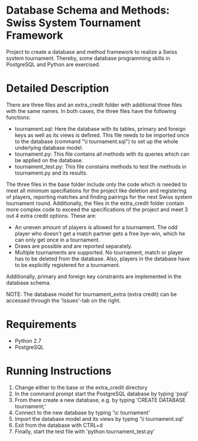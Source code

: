 # Database Schema and Methods: Swiss System Tournament Framework
Project to create a database and method framework to realize a Swiss system tournament. Thereby, some database
programming skills in PostgreSQL and Python are exercised.

# Detailed Description
There are three files and an extra_credit folder with additional three files with the same names. In both cases, the
three files have the following functions:
- tournament.sql: Here the database with its tables, primary and foreign keys as well as its views is defined. This file
needs to be imported once to the database (command "\i tournament.sql") to set up the whole underlying database model.
- tournament.py: This file contains all methods with its queries which can be applied on the database.
- tournament_test.py: This file constains methods to test the methods in tournament.py and its results.

The three files in the base folder include only the code which is needed to meet all minimum specifiations for the
project like deletion and registering of players, reporting matches and finding pairings for the next Swiss system
tournament round. Additionally, the files in the extra_credit folder contain more complex code to exceed the 
specifications of the project and meet 3 out 4 extra credit options. These are:
- An uneven amount of players is allowed for a tournament. The odd player who doesn't get a match partner gets a 
free bye-win, which he can only get once in a tournament.
- Draws are possible and are reported separately.
- Multiple tournaments are supported. No tournament, match or player has to be deleted from the database. Also, players
in the database have to be explicitly registered for a tournament.

Additionally, primary and foreign key constraints are implemented in the database schema.

NOTE: The database model for tournament_extra (extra credit) can be accessed through the 'Issues'-tab on the right. 

# Requirements
- Python 2.7
- PostgreSQL

# Running Instructions
1. Change either to the base or the extra_credit directory
2. In the command prompt start the PostgreSQL database by typing 'psql'
3. From there create a new database, e.g. by typing 'CREATE DATABASE tournament;'
4. Connect to the new database by typing '\c tournament'
5. Import the database model and its views by typing '\i tournament.sql'
6. Exit from the database with CTRL+d
7. Finally, start the test file with 'python tournament_test.py'
